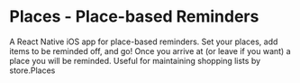 Places - Place-based Reminders
=============================
A React Native iOS app for place-based reminders. Set your places, add items to be reminded off, and go! Once you arrive at (or leave if you want) a place you will be reminded. Useful for maintaining shopping lists by store.Places
